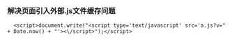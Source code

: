 ### 解决页面引入外部.js文件缓存问题
      <script>document.write("<script type='text/javascript' src='a.js?v=" + Date.now() + "'><\/script>");</script>

### 

